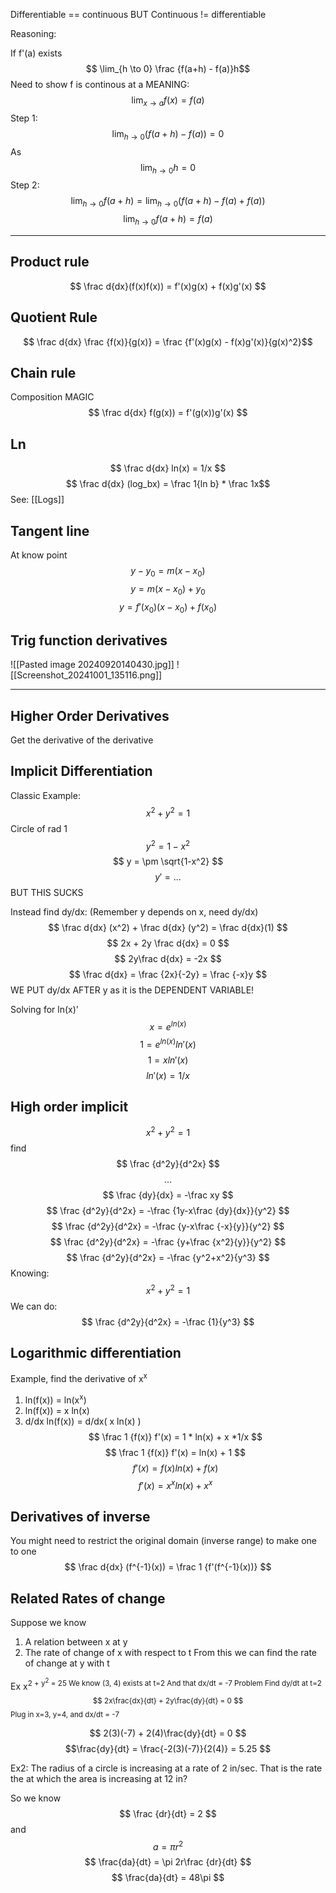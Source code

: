 Differentiable == continuous 
BUT
Continuous != differentiable

Reasoning:

If f'(a) exists
$$ \lim_{h \to 0} \frac {f(a+h) - f(a)}h$$
Need to show f is continous at a MEANING:
$$ \lim_{x \to a} f(x)=f(a) $$
Step 1:
$$ \lim_{h \to 0} (f(a+h)-f(a)) = 0 $$
As
$$ \lim_{h \to 0}h = 0 $$
Step 2:
$$ \lim_{h \to 0} f(a+h) = \lim_{h \to 0}(f(a+h) - f(a) + f(a)) $$
$$ \lim_{h \to 0} f(a+h) = f(a) $$

-------------
## Product rule
$$ \frac d{dx}(f(x)f(x)) = f'(x)g(x) + f(x)g'(x) $$
## Quotient Rule
$$ \frac d{dx} \frac {f(x)}{g(x)} = \frac {f'(x)g(x) - f(x)g'(x)}{g(x)^2}$$
## Chain rule
Composition MAGIC
$$ \frac d{dx} f(g(x)) = f'(g(x))g'(x) $$
## Ln
 $$ \frac d{dx} ln(x) = 1/x $$
 $$ \frac d{dx} (log_bx) = \frac 1{ln b} * \frac 1x$$
 See: [[Logs]]
## Tangent line
At know point
$$ y−y_0​=m(x−x_0​) $$
$$ y=m(x−x_0​) + y_0​ $$
$$ y=f'(x_0)(x−x_0​) + f(x_0) $$

## Trig function derivatives

![[Pasted image 20240920140430.jpg]]
![[Screenshot_20241001_135116.png]]
______________
## Higher Order  Derivatives
Get the derivative of the derivative
## Implicit Differentiation
Classic Example: $$ x^2 + y^2 = 1 $$
Circle of rad 1
$$ y^2 = 1-x^2 $$
$$ y = \pm \sqrt{1-x^2} $$ $$ y' = ...$$
BUT THIS SUCKS

Instead find dy/dx: (Remember y depends on x, need dy/dx)
$$ \frac d{dx} (x^2) + \frac d{dx} (y^2)  = \frac d{dx}(1) $$
$$ 2x + 2y \frac d{dx} = 0 $$
$$ 2y\frac d{dx} = -2x $$
$$ \frac d{dx} = \frac {2x}{-2y} = \frac  {-x}y $$
WE PUT dy/dx AFTER y as it is the DEPENDENT VARIABLE!


Solving for ln(x)'
$$ x = e^{ln(x)}$$
$$ 1 = e^{ln(x)}ln'(x)$$
$$ 1 = xln'(x)$$
$$ ln'(x) = 1/x$$
## High order implicit
$$ x^2 + y^2 = 1$$
find $$ \frac {d^2y}{d^2x} $$
$$...$$$$ \frac {dy}{dx} = -\frac xy $$
$$ \frac {d^2y}{d^2x} = -\frac {1y-x\frac {dy}{dx}}{y^2} $$
$$ \frac {d^2y}{d^2x} = -\frac {y-x\frac {-x}{y}}{y^2} $$
$$ \frac {d^2y}{d^2x} = -\frac {y+\frac {x^2}{y}}{y^2} $$
$$ \frac {d^2y}{d^2x} = -\frac {y^2+x^2}{y^3} $$
Knowing: $$ x^2 + y^2 = 1$$
We can do:
$$ \frac {d^2y}{d^2x} = -\frac {1}{y^3} $$

## Logarithmic differentiation 
Example, find the derivative of x<sup>x</sub>
1. ln(f(x)) = ln(x<sup>x</sup>)
2. ln(f(x))  = x ln(x)
3. d/dx ln(f(x)) = d/dx( x ln(x) )
$$ \frac 1 {f(x)} f'(x) = 1 * ln(x) + x *1/x $$
$$ \frac 1 {f(x)} f'(x) = ln(x) + 1 $$
$$ f'(x) = f(x)ln(x) + f(x) $$
$$ f'(x) = x^xln(x) + x^x $$

## Derivatives of inverse
You might need to restrict the original domain (inverse range) to make one to one
$$ \frac d{dx} (f^{-1}(x)) = \frac 1 {f'(f^{-1}(x))} $$
## Related Rates of change
Suppose we know
1) A relation between x at y
2) The rate of change of x with respect to t
From this we can find the rate of change at y with t

Ex x<sup>2</sub> + y<sup>2</sup> = 25
We know (3, 4) exists at t=2
And that dx/dt = -7
Problem Find dy/dt at t=2
$$ 2x\frac{dx}{dt}  + 2y\frac{dy}{dt} = 0 $$
Plug in x=3, y=4, and dx/dt = -7

$$ 2(3)(-7)  + 2(4)\frac{dy}{dt} = 0 $$
$$\frac{dy}{dt} = \frac{-2(3)(-7)}{2(4)} = 5.25 $$

Ex2:
The radius of a circle is increasing at a rate of 2 in/sec. That is the rate the at which the area is increasing at 12 in?

So we know $$ \frac {dr}{dt} = 2 $$
and
$$ a = \pi r^2 $$
$$ \frac{da}{dt} = \pi 2r\frac {dr}{dt} $$
$$ \frac{da}{dt} = 48\pi $$
